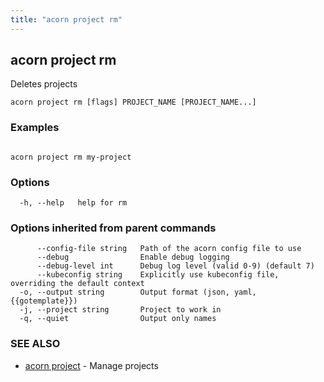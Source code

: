 ```yaml
---
title: "acorn project rm"
---
```

## acorn project rm

Deletes projects

```
acorn project rm [flags] PROJECT_NAME [PROJECT_NAME...]
```

### Examples

```

acorn project rm my-project

```

### Options

```
  -h, --help   help for rm
```

### Options inherited from parent commands

```
      --config-file string   Path of the acorn config file to use
      --debug                Enable debug logging
      --debug-level int      Debug log level (valid 0-9) (default 7)
      --kubeconfig string    Explicitly use kubeconfig file, overriding the default context
  -o, --output string        Output format (json, yaml, {{gotemplate}})
  -j, --project string       Project to work in
  -q, --quiet                Output only names
```

### SEE ALSO

* [acorn project](acorn_project.md)	 - Manage projects

